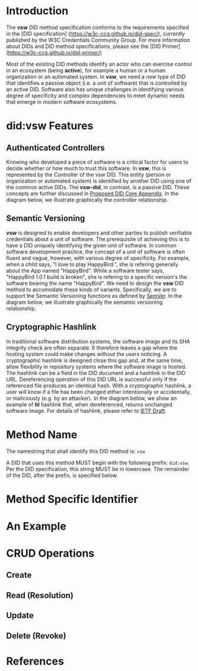 # Introduction
The **vsw** DID method specification conforms to the requirements specified in the [DID specification]
(https://w3c-ccg.github.io/did-spec/), currently published by the W3C Credentials Community Group.
For more information about DIDs and DID method specifications, please see the [DID Primer]
(https://w3c-ccg.github.io/did-primer/)

Most of the existing DID methods identify an actor who can exercise control in an ecosystem (being **active**),
for example a human or a human organization or an automated system. In **vsw**, we need a new type of DID that identifies a
passive object (i.e. a unit of software) that is controlled by an active DID. Software also has
unique challenges in identifying various degree of specificity and complex dependencies to meet dynamic needs that emerge in
modern software ecosystems.

# did:vsw Features

## Authenticated Controllers
Knowing who developed a piece of software is a critical factor for users to decide whether or how much
to trust this software. In **vsw**, this is represented by the Controller of the vsw DID. This entity (person
or organization or automated system) is identified by another DID using one of the common active DIDs. The **vsw-did**, in contrast,
is a passive DID. These concepts are further discussed in [Proposed DID Core Appendix](https://github.com/w3c/did-core/issues/373).
In the diagram below, we illustrate graphically the controller relationship.

## Semantic Versioning
**vsw** is designed to enable developers and other parties to publish verifiable credentials about a unit of software.
The prerequisite of achieving this is to have a DID uniquely identifying the given unit of software. In common
software development practice, the concept of a unit of software is often fluent and vague, however,
with various degree of specificity. For example, when a child says, "I love to play HappyBird.", she is refering
generally about the App named "HappyBird". While a software tester says, "HappyBird 1.0.1 build
is broken", she is refering to a specific version's the software bearing the name "HappyBird".
We need to design the **vsw** DID method to accomodate these kinds of variants. Specifically, we are to support
the Semantic Versioning functions as defined by [SemVer](https://semver.org).
In the diagram below, we illustrate graphically the semantic versioning relationship.

## Cryptographic Hashlink
In traditional software distribution systems, the software image and its SHA integrity check are often separate.
It therefore leaves a gap where the hosting system could make changes without the users noticing. A cryptographic hashlink
is designed close this gap and, at the same time, allow flexibility in repository systems where the software image is hosted. 
The hashlink can be a field in the DID document and a hashlink in the DID URL. Dereferencing operation of this DID URL
is successful only if the referenced file produces an identical hash. With a cryptographic hashlink, a user will know if
a file has been changed either intentionally or accidentally, or maliciously (e.g. by an attacker).
In the diagram below, we show an example of **hl** hashlink that, when dereferenced, returns unchanged software image.
For details of hashlink, please refer to [IETF Draft](https://tools.ietf.org/html/draft-sporny-hashlink-05).

# Method Name
The namestring that shall identify this DID method is: `vsw`

A DID that uses this method MUST begin with the following prefix: `did:vsw`. Per the DID specification, this string MUST be in lowercase. The remainder of the DID, after the prefix, is specified below.

# Method Specific Identifier

# An Example

# CRUD Operations

## Create

## Read (Resolution)

## Update

## Delete (Revoke)

# References
